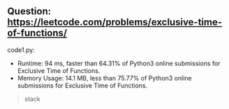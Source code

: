 ## Question: https://leetcode.com/problems/exclusive-time-of-functions/

code1.py:
* Runtime: 94 ms, faster than 64.31% of Python3 online submissions for Exclusive Time of Functions.
* Memory Usage: 14.1 MB, less than 75.77% of Python3 online submissions for Exclusive Time of Functions.
> stack